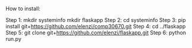 How to install:

Step 1: mkdir systeminfo mkdir flaskapp
Step 2: cd systeminfo
Step 3: pip install git+https://github.com/elenzi/comp30670.git
Step 4: cd ../flaskapp
Step 5: git clone git+https://github.com/elenzi/flaskapp.git
Step 6: python run.py
